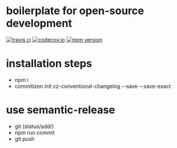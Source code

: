 # boilerplate for open-source development
[![travis ci](https://travis-ci.org/ifahrentholz/boilerplate-MIT-dev.svg)](https://travis-ci.org/ifahrentholz/boilerplate-MIT-dev)
[![codecov.io](https://codecov.io/github/ifahrentholz/boilerplate-MIT-dev/coverage.svg?branch=master)](https://codecov.io/github/ifahrentholz/boilerplate-MIT-dev)
[![npm version](https://badge.fury.io/js/boilerplate-MIT-dev.svg)](https://badge.fury.io/js/boilerplate-MIT-dev)



# installation steps
- npm i
- commitizen init cz-conventional-changelog --save --save-exact


# use semantic-release
- git (status/add/)
- npm run commit
- git push